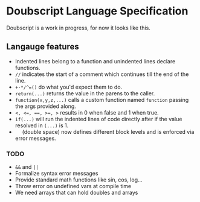 # Doubscript Language Specification

Doubscript is a work in progress, for now it looks like this.

## Langauge features

- Indented lines belong to a function and unindented lines declare functions.
- `//` indicates the start of a comment which continues till the end of the line.
- `+-*/^=()` do what you'd expect them to do.
- `return(...)` returns the value in the parens to the caller.
- `function(x,y,z,...)` calls a custom function named `function` passing the args provided along.
- `<, <=, ==, >=, >` results in 0 when false and 1 when true.
- `if(...)` will run the indented lines of code directly after if the value resolved in `(...)` is 1.
- `  ` (double space) now defines different block levels and is enforced via error messages.

### TODO

- `&&` and `||`
- Formalize syntax error messages
- Provide standard math functions like sin, cos, log...
- Throw error on undefined vars at compile time
- We need arrays that can hold doubles and arrays
